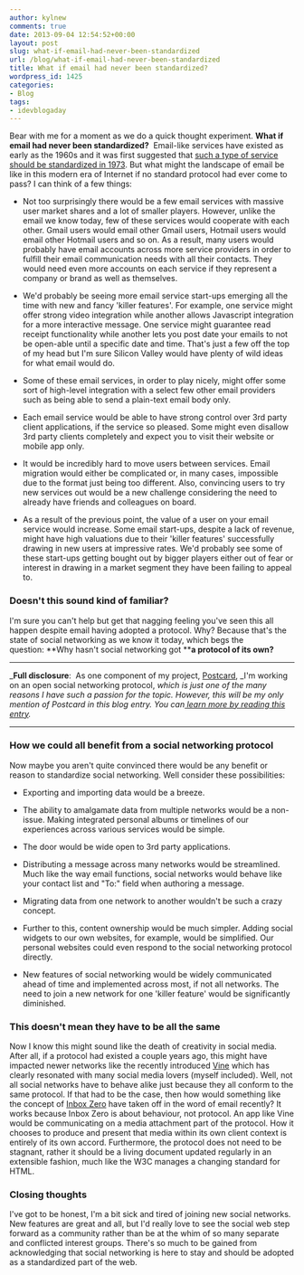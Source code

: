 ```yaml
---
author: kylnew
comments: true
date: 2013-09-04 12:54:52+00:00
layout: post
slug: what-if-email-had-never-been-standardized
url: /blog/what-if-email-had-never-been-standardized
title: What if email had never been standardized?
wordpress_id: 1425
categories:
- Blog
tags:
- idevblogaday
---
```


Bear with me for a moment as we do a quick thought experiment. **What if email had never been standardized?**  Email-like services have existed as early as the 1960s and it was first suggested that [such a type of service should be standardized in 1973](http://tools.ietf.org/html/rfc561). But what might the landscape of email be like in this modern era of Internet if no standard protocol had ever come to pass? I can think of a few things:



	
  * Not too surprisingly there would be a few email services with massive user market shares and a lot of smaller players. However, unlike the email we know today, few of these services would cooperate with each other. Gmail users would email other Gmail users, Hotmail users would email other Hotmail users and so on. As a result, many users would probably have email accounts across more service providers in order to fulfill their email communication needs with all their contacts. They would need even more accounts on each service if they represent a company or brand as well as themselves.

	
  * We'd probably be seeing more email service start-ups emerging all the time with new and fancy 'killer features'. For example, one service might offer strong video integration while another allows Javascript integration for a more interactive message. One service might guarantee read receipt functionality while another lets you post date your emails to not be open-able until a specific date and time. That's just a few off the top of my head but I'm sure Silicon Valley would have plenty of wild ideas for what email would do.

	
  * Some of these email services, in order to play nicely, might offer some sort of high-level integration with a select few other email providers such as being able to send a plain-text email body only.

	
  * Each email service would be able to have strong control over 3rd party client applications, if the service so pleased. Some might even disallow 3rd party clients completely and expect you to visit their website or mobile app only.

	
  * It would be incredibly hard to move users between services. Email migration would either be complicated or, in many cases, impossible due to the format just being too different. Also, convincing users to try new services out would be a new challenge considering the need to already have friends and colleagues on board.

	
  * As a result of the previous point, the value of a user on your email service would increase. Some email start-ups, despite a lack of revenue, might have high valuations due to their 'killer features' successfully drawing in new users at impressive rates. We'd probably see some of these start-ups getting bought out by bigger players either out of fear or interest in drawing in a market segment they have been failing to appeal to.




### Doesn't this sound kind of familiar?


I'm sure you can't help but get that nagging feeling you've seen this all happen despite email having adopted a protocol. Why? Because that's the state of social networking as we know it today, which begs the question: **Why hasn't social networking got ****a protocol of its own?**



* * *



_**Full disclosure**:  As one component of my project, [Postcard](http://postcardsocial.net/), _I'm working on an open social networking protocol, _which is just one of the many reasons I have such a passion for the topic. However, this will be my only mention of Postcard in this blog entry. You can[ learn more by reading this entry](http://blog.postcardsocial.net/introducing-postcard/)._



* * *





### How we could all benefit from a social networking protocol


Now maybe you aren't quite convinced there would be any benefit or reason to standardize social networking. Well consider these possibilities:



	
  * Exporting and importing data would be a breeze.

	
  * The ability to amalgamate data from multiple networks would be a non-issue. Making integrated personal albums or timelines of our experiences across various services would be simple.

	
  * The door would be wide open to 3rd party applications.

	
  * Distributing a message across many networks would be streamlined. Much like the way email functions, social networks would behave like your contact list and "To:" field when authoring a message.

	
  * Migrating data from one network to another wouldn't be such a crazy concept.

	
  * Further to this, content ownership would be much simpler. Adding social widgets to our own websites, for example, would be simplified. Our personal websites could even respond to the social networking protocol directly.

	
  * New features of social networking would be widely communicated ahead of time and implemented across most, if not all networks. The need to join a new network for one 'killer feature' would be significantly diminished.




### This doesn't mean they have to be all the same


Now I know this might sound like the death of creativity in social media. After all, if a protocol had existed a couple years ago, this might have impacted newer networks like the recently introduced [Vine](https://vine.co/) which has clearly resonated with many social media lovers (myself included). Well, not all social networks have to behave alike just because they all conform to the same protocol. If that had to be the case, then how would something like the concept of [Inbox Zero](http://inboxzero.com/) have taken off in the word of email recently? It works because Inbox Zero is about behaviour, not protocol. An app like Vine would be communicating on a media attachment part of the protocol. How it chooses to produce and present that media within its own client context is entirely of its own accord. Furthermore, the protocol does not need to be stagnant, rather it should be a living document updated regularly in an extensible fashion, much like the W3C manages a changing standard for HTML.


### Closing thoughts


I've got to be honest, I'm a bit sick and tired of joining new social networks. New features are great and all, but I'd really love to see the social web step forward as a community rather than be at the whim of so many separate and conflicted interest groups. There's so much to be gained from acknowledging that social networking is here to stay and should be adopted as a standardized part of the web.


